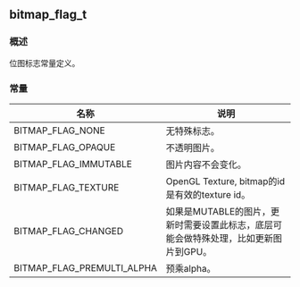 ## bitmap\_flag\_t
### 概述
 位图标志常量定义。
### 常量
<p id="bitmap_flag_t_consts">

| 名称 | 说明 | 
| -------- | ------- | 
| BITMAP\_FLAG\_NONE | 无特殊标志。 |
| BITMAP\_FLAG\_OPAQUE | 不透明图片。 |
| BITMAP\_FLAG\_IMMUTABLE | 图片内容不会变化。 |
| BITMAP\_FLAG\_TEXTURE | OpenGL Texture, bitmap的id是有效的texture id。 |
| BITMAP\_FLAG\_CHANGED | 如果是MUTABLE的图片，更新时需要设置此标志，底层可能会做特殊处理，比如更新图片到GPU。 |
| BITMAP\_FLAG\_PREMULTI\_ALPHA | 预乘alpha。 |
